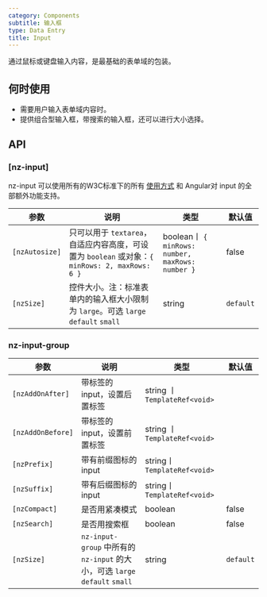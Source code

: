 ```yaml
---
category: Components
subtitle: 输入框
type: Data Entry
title: Input
---
```


通过鼠标或键盘输入内容，是最基础的表单域的包装。

## 何时使用

- 需要用户输入表单域内容时。
- 提供组合型输入框，带搜索的输入框，还可以进行大小选择。

## API

### [nz-input]

nz-input 可以使用所有的W3C标准下的所有 [使用方式](https://www.w3schools.com/tags/tag_input.asp) 和 Angular对 input 的全部额外功能支持。

| 参数 | 说明 | 类型 | 默认值 |
| --- | --- | --- | --- |
| `[nzAutosize]` | 只可以用于 `textarea`，自适应内容高度，可设置为 `boolean` 或对象：`{ minRows: 2, maxRows: 6 }` | boolean丨 `{ minRows: number, maxRows: number }` | false |
| `[nzSize]` | 控件大小。注：标准表单内的输入框大小限制为 `large`。可选 `large` `default` `small` | string | `default` |

### nz-input-group

| 参数 | 说明 | 类型 | 默认值 |
| --- | --- | --- | --- |
| `[nzAddOnAfter]` | 带标签的 input，设置后置标签 | string 丨 `TemplateRef<void>` |  |
| `[nzAddOnBefore]` | 带标签的 input，设置前置标签 | string 丨 `TemplateRef<void>` |  |
| `[nzPrefix]` | 带有前缀图标的 input | string丨 `TemplateRef<void>` |  |
| `[nzSuffix]` | 带有后缀图标的 input | string丨 `TemplateRef<void>` |  |
| `[nzCompact]` | 是否用紧凑模式 | boolean | false |
| `[nzSearch]` | 是否用搜索框 | boolean | false |
| `[nzSize]` | `nz-input-group` 中所有的 `nz-input` 的大小，可选 `large` `default` `small` | string | `default` |
